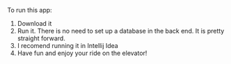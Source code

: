 To run this app:
1. Download it
2. Run it. There is no need to set up a database in the back end. It is pretty straight forward.
3. I recomend running it in Intellij Idea
4. Have fun and enjoy your ride on the elevator!
